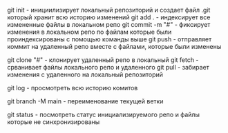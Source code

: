 git init - инициилизирует локальный репозиторий и создает файл .git который хранит всю историю изменений
git add . - индексирует все измененные файлы в локальном репо
git commit -m "#" - фиксирует изменения в локальном репо по файлам которые были проиндексированы с помощью команды выше
git push - отправляет коммит на удаленный репо вместе с файлами, которые были изменены

git clone "#" - клонирует удаленный репо в локальный
git fetch - срванивает файлы локального репо и удаленного
git pull - забирает изменения с удаленного на локальный репозиторий

git log - просмотреть всю историю комитов

git branch -M main - переименование текущей ветки

git status - посмотреть статус инициализируемого репо и файлы которые не синхронизированы
